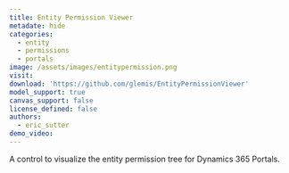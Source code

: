 ```yaml
---
title: Entity Permission Viewer
metadate: hide
categories:
  - entity
  - permissions
  - portals
image: /assets/images/entitypermission.png
visit: 
download: 'https://github.com/glemis/EntityPermissionViewer'
model_support: true
canvas_support: false
license_defined: false
authors:
  - eric_sutter
demo_video: 
---
```


A control to visualize the entity permission tree for Dynamics 365 Portals.
